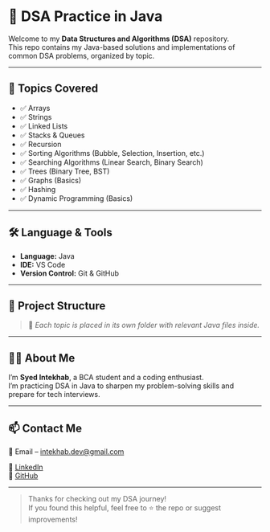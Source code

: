 # 📘 DSA Practice in Java

Welcome to my **Data Structures and Algorithms (DSA)** repository.  
This repo contains my Java-based solutions and implementations of common DSA problems, organized by topic.

---

## 📌 Topics Covered

- ✅ Arrays
- ✅ Strings
- ✅ Linked Lists
- ✅ Stacks & Queues
- ✅ Recursion
- ✅ Sorting Algorithms (Bubble, Selection, Insertion, etc.)
- ✅ Searching Algorithms (Linear Search, Binary Search)
- ✅ Trees (Binary Tree, BST)
- ✅ Graphs (Basics)
- ✅ Hashing
- ✅ Dynamic Programming (Basics)

---

## 🛠 Language & Tools

- **Language:** Java  
- **IDE:** VS Code  
- **Version Control:** Git & GitHub

---

## 📂 Project Structure

> 📌 *Each topic is placed in its own folder with relevant Java files inside.*

---

## 🙋‍♂️ About Me

I’m **Syed Intekhab**, a BCA student and a coding enthusiast.  
I’m practicing DSA in Java to sharpen my problem-solving skills and prepare for tech interviews.

---

## 📫 Contact Me

📧 Email – intekhab.dev@gmail.com

🔗 [LinkedIn](https://linkedin.com/)  
🐙 [GitHub](https://github.com/syed-intekhab)

---

> Thanks for checking out my DSA journey!  
> If you found this helpful, feel free to ⭐ the repo or suggest improvements!
